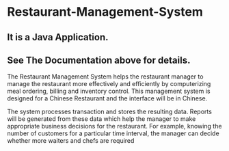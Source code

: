 # Restaurant-Management-System
It is a Java Application. 
--------------------------------------
See The Documentation above for details.
--------------------------------------

The Restaurant Management System helps the restaurant manager to manage the restaurant more effectively and efficiently by computerizing meal ordering, billing and inventory control. This management system is designed for a Chinese Restaurant and the interface will be in Chinese.

The system processes transaction and stores the resulting data. Reports will be generated from these data which help the manager to make appropriate business decisions for the restaurant. For example, knowing the number of customers for a particular time interval, the manager can decide whether more waiters and chefs are required
